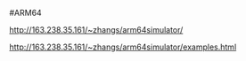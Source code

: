 #ARM64


http://163.238.35.161/~zhangs/arm64simulator/

http://163.238.35.161/~zhangs/arm64simulator/examples.html
